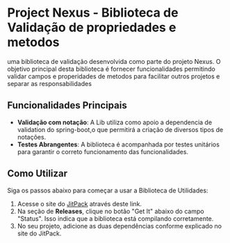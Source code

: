 # Project Nexus - Biblioteca de Validação de propriedades e metodos

uma biblioteca de validação desenvolvida como parte do projeto Nexus. O objetivo principal desta biblioteca é fornecer funcionalidades permitindo validar campos e properidades de metodos para facilitar outros projetos e separar as responsabilidades

## Funcionalidades Principais

- **Validação com notação**: A Lib utiliza como apoio a dependencia de validation do spring-boot,o que permitirá a criação de diversos tipos de notações.
- **Testes Abrangentes**: A biblioteca é acompanhada por testes unitários para garantir o correto funcionamento das funcionalidades.


## Como Utilizar

Siga os passos abaixo para começar a usar a Biblioteca de Utilidades:

1. Acesse o site do [JitPack](https://jitpack.io/#igorcampos-dev/nexus.java.lib.validations) através deste link.
2. Na seção de **Releases**, clique no botão "Get It" abaixo do campo "Status". Isso indica que a biblioteca está compilando corretamente.
3. No seu projeto, adicione as duas dependências conforme explicado no site do JitPack.
